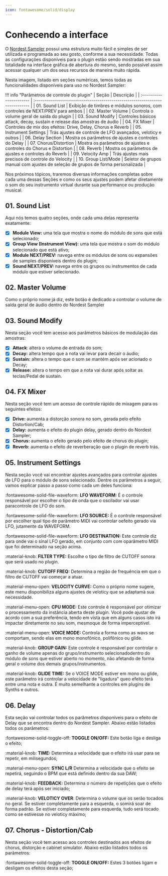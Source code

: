 ```yaml
---
icon: fontawesome/solid/display
---
```


# Conhecendo a interface

O [Nordest Sampler](https://www.youtube.com/watch?v=_G5LDz5CN1I) possui uma estrutura muito fácil e simples de ser utilizada e programada ao seu gosto, conforme a sua necessidade. Todas as configurações disponíveis para o plugin estão sendo mostradas em sua totalidade na interface gráfica de abertura do mesmo, sendo possível assim acessar qualquer um dos seus recursos de maneira muito rápida.

Nesta imagem, listado em seções numéricas, temos todas as funcionalidades disponíveis para uso no Nordest Sampler:

<!-- draw.io diagram -->
<div class="mxgraph" style="" data-mxgraph="{&quot;highlight&quot;:&quot;#0000ff&quot;,&quot;lightbox&quot;:false,&quot;nav&quot;:true,&quot;edit&quot;:&quot;_blank&quot;,&quot;url&quot;:&quot;https://drive.google.com/uc?id=187ZzlEMPq_xXJx_IcFBWjeE8EUc0uP_V&amp;export=download&quot;}"></div>
<script type="text/javascript" src="https://viewer.diagrams.net/embed2.js?&fetch=https%3A%2F%2Fdrive.google.com%2Fuc%3Fid%3D187ZzlEMPq_xXJx_IcFBWjeE8EUc0uP_V%26export%3Ddownload"></script>

!!! info "Parâmetros de controle do plugin"
    |   Seção                     | Descrição                                                                           |
    |   :----------------------   | :---------------------------------------------------------------------------        |
    |   01. Sound List            | Exibição de timbres e módulos sonoros, com controles de NEXT/PREV para ambos        |
    |   02. Master Volume         | Controla o volume geral de saída do plugin                                          |
    |   03. Sound Modify          | Controles básicos attack, decay, sustain e release das amostras de áudio            |
    |   04. FX Mixer              | Controles de mix dos efeitos: Drive, Delay, Chorus e Reverb                         |
    |   05. Instrument Settings   | Trás ajustes de controle de LFO avançados, veloticy e outros                        |
    |   06. Delay Section         | Mostra os parâmetros de ajustes e controles do Delay                                |
    |   07. Chorus/Distortion     | Mostra os parâmetros de ajustes e controles do Chorus e Distortion                  |
    |   08. Reverb                | Mostra os parâmetros de ajustes e controles do Reverb                               |
    |   09. Velocity Amp          | Trás ajustes mais precisos de controle do Velocity                                  |
    |   10. Group List/Mode       | Seletor de grupos manual com ajustes de seleção de grupos de forma personalizada    |

Nos próximos tópicos, traremos diversas informações completas sobre cada uma dessas Seções e como os seus ajustes podem afetar diretamente o som do seu instrumento virtual durante sua performance ou produção musical.

## 01. Sound List

Aqui nós temos quatro seções, onde cada uma delas representa exatamente:

- [x]   **Module View:** uma tela que mostra o nome do módulo de sons que está selecionado;
- [x]   **Group View (Instrument View):** uma tela que mostra o som do módulo selecionado que está ativo;
- [x]   **Module NEXT/PREV:** navega entre os módulos de sons ou expansões de samples disponíveis dentro do plugin;
- [x]   **Sound NEXT/PREV:** navega entre os grupos ou instrumentos de cada módulo que estiver selecionado.

## 02. Master Volume

Como o próprio nome já diz, este botão é dedicado a controlar o volume de saída geral de áudio dentro do Nordest Sampler

## 03. Sound Modify

Nesta seção você tem acesso aos parâmetros básicos de modulação das amostras:

- [x]   **Attack**: altera o volume de entrada do som;
- [x]   **Decay:** altera tempo que a nota vai levar para decair o áudio;
- [x]   **Sustain:** altera o tempo que o som se mantém após ser acionado o Decay;
- [x]   **Release:** altera o tempo em que a nota vai durar após soltar as teclas/Pedal de sustain.

## 04. FX Mixer

Nesta seção você tem um acesso de controle rápido de mixagem para os seguintes efeitos:

- [x]   **Drive:** aumenta a distorção sonora no som, gerada pelo efeito Distortion/Cab;
- [x]   **Delay:** aumenta o efeito do plugin delay, gerado dentro do Nordest Sampler;
- [x]   **Chorus:** aumenta o efeito gerado pelo efeito de chorus do plugin;
- [x]   **Reverb:** aumenta o efeito de reverberação que o plugin de reverb trás.

## 05. Instrument Settings

Nesta seção você vai encontrar ajustes avançados para controlar ajustes de LFO para o módulo de sons selecionado.
Dentre os parâmetros a seguir, vamos explicar passo a passo como cada um deles funciona:

:fontawesome-solid-file-waveform: **LFO WAVEFORM:** É o controle responsável por escolher o tipo de onda que o oscilador vai usar paracontrole de LFO do som.

:fontawesome-solid-file-waveform: **LFO SOURCE:** É o controle responsável por escolher qual tipo de parâmetro MIDI vai controlar oefeito gerado via LFO, jutamente da WAVEFORM.

:fontawesome-solid-file-waveform: **LFO DESTINATION:** Este controle diz para onde vai o sinal LFO gerado, em conjunto com com oparâmetro MIDI que foi determinado na seção acima.

:material-knob: **FILTER TYPE:** Escolhe o tipo de filtro de CUTOFF sonora que será usado no plugin.

:material-knob: **CUTOFF FREQ:** Determina a região de frequência em que o filtro de CUTOFF vai começar a atuar.

:material-menu-open: **VELOCITY CURVE:** Como o próprio nome sugere, este menu disponibiliza alguns ajustes de veloticy que se adaptamà sua necessidade.

:material-menu-open: **CPU MODE:** Este controle é responsável por otimizar o processamento da instância aberta deste plugin. Você pode ajustar de acordo com a sua preferência, tendo em vista que em alguns casos isto irá impactar diretamente no seu som, mesmoque de forma imperceptível.

:material-menu-open: **VOICE MODE:** Controla a forma como as wavs se comportam, sendo elas em mono monofônico, polifônico ou glide.

:material-knob: **GROUP GAIN:** Este controle é responsável por controlar o ganho de volume apenas do grupo/instrumento selecionadodentro do módulo de sons que estiver aberto no momento, não afetando de forma geral o volume dos demais grupos/instrumentos.

:material-knob: **GLIDE TIME:** Se o VOICE MODE estiver em mono ou glide, este parâmetro irá controlar a velocidade de "ligadura" queo efeito terá entre uma nota e outra. É muito semelhante a controles em plugins de Synths e outros.

## 06. Delay

Esta seção vai controlar todos os parâmetros disponíveis para o efeito de Delay que se encontra dentro do Nordest Sampler.
Abaixo estão listados todos os parâmetros:

:fontawesome-solid-toggle-off: **TOGGLE ON/OFF:** Este botão liga e desliga o efeito;

:material-knob: **TIME:** Determina a velocidade que o efeito irá usar para se repetir, em milisegundos;

:material-menu-open: **SYNC L/R** Determina a velocidade que o efeito se repetirá, seguindo o BPM que está definido dentro da sua DAW;

:material-knob: **FEEDBACK:** Determina o número de repetições que o efeito de delay terá após ser iniciado;

:material-knob: **VELOTICY OVER**: Determina o volume que os serão tocados no geral. Se estiver completamente para a esquerda, o somirá soar de forma padrão. Se estiver completamente para esquerda, tudo será tocado como se estivesse no veloticy máximo;

## 07. Chorus - Distortion/Cab

Nesta seção você tem acesso aos controles destinados aos efeitos de chorus, distorção e cabinet simulator.
Abaixo estão listados todos os parâmetros:

:fontawesome-solid-toggle-off: **TOGGLE ON/OFF:** Estes 3 botões ligam e desligam os efeitos desta seção;